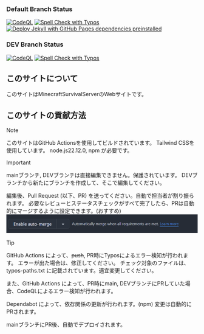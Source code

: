 ### Default Branch Status
[![CodeQL](https://github.com/MinecraftSurvivalServer/WebSite/actions/workflows/github-code-scanning/codeql/badge.svg?branch=main)](https://github.com/MinecraftSurvivalServer/WebSite/actions/workflows/github-code-scanning/codeql)
[![Spell Check with Typos](https://github.com/MinecraftSurvivalServer/WebSite/actions/workflows/typos.yml/badge.svg)](https://github.com/MinecraftSurvivalServer/WebSite/actions/workflows/typos.yml)
[![Deploy Jekyll with GitHub Pages dependencies preinstalled](https://github.com/MinecraftSurvivalServer/WebSite/actions/workflows/jekyll-gh-pages.yml/badge.svg)](https://github.com/MinecraftSurvivalServer/WebSite/actions/workflows/jekyll-gh-pages.yml)

### DEV Branch Status
[![CodeQL](https://github.com/MinecraftSurvivalServer/WebSite/actions/workflows/github-code-scanning/codeql/badge.svg?branch=DEV)](https://github.com/MinecraftSurvivalServer/WebSite/actions/workflows/github-code-scanning/codeql)
[![Spell Check with Typos](https://github.com/MinecraftSurvivalServer/WebSite/actions/workflows/typos.yml/badge.svg?branch=DEV)](https://github.com/MinecraftSurvivalServer/WebSite/actions/workflows/typos.yml)

## このサイトについて
このサイトはMinecraftSurvivalServerのWebサイトです。

## このサイトの貢献方法
> [!NOTE]
> このサイトはGitHub Actionsを使用してビルドされています。
> Tailwind CSSを使用しています。
> node.js22.12.0, npm が必要です。

> [!IMPORTANT]
> mainブランチ, DEVブランチは直接編集できません。保護されています。
> DEVブランチから新たにブランチを作成して、そこで編集してください。

編集後、Pull Request (以下、PR) を送ってください。自動で担当者が割り振られます。
必要なレビューとステータスチェックがすべて完了したら、PRは自動的にマージするように設定できます。(おすすめ)
![alt text](images/image.png)

> [!TIP]
> GitHub Actions によって、~~push~~, PR時にTyposによるエラー検知が行われます。
> エラーが出た場合は、修正してください。
> チェック対象のファイルは、typos-paths.txt に記載されています。適宜変更してください。
> 
> また、GitHub Actions によって、PR時にmain, DEVブランチにPRしていた場合、CodeQLによるエラー検知が行われます。
>
> Dependabot によって、依存関係の更新が行われます。(npm) 変更は自動的にPRされます。

mainブランチにPR後、自動でデプロイされます。

